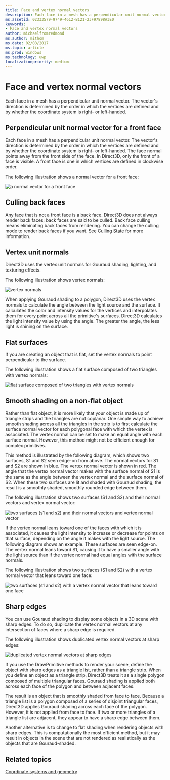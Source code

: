 ```yaml
---
title: Face and vertex normal vectors
description: Each face in a mesh has a perpendicular unit normal vector. The vector's direction is determined by the order in which the vertices are defined and by whether the coordinate system is right- or left-handed.
ms.assetid: 02333579-9749-4612-B121-23F97898A3E0
keywords:
- Face and vertex normal vectors
author: michaelfromredmond
ms.author: mithom
ms.date: 02/08/2017
ms.topic: article
ms.prod: windows
ms.technology: uwp
localizationpriority: medium
---
```


# Face and vertex normal vectors


Each face in a mesh has a perpendicular unit normal vector. The vector's direction is determined by the order in which the vertices are defined and by whether the coordinate system is right- or left-handed.

## <span id="Perpendicular_unit_normal_vector_for_a_front_face"></span><span id="perpendicular_unit_normal_vector_for_a_front_face"></span><span id="PERPENDICULAR_UNIT_NORMAL_VECTOR_FOR_A_FRONT_FACE"></span>Perpendicular unit normal vector for a front face


Each face in a mesh has a perpendicular unit normal vector. The vector's direction is determined by the order in which the vertices are defined and by whether the coordinate system is right- or left-handed. The face normal points away from the front side of the face. In Direct3D, only the front of a face is visible. A front face is one in which vertices are defined in clockwise order.

The following illustration shows a normal vector for a front face:

![a normal vector for a front face](images/nrmlvect.png)

## <span id="Culling_back_faces"></span><span id="culling_back_faces"></span><span id="CULLING_BACK_FACES"></span>Culling back faces


Any face that is not a front face is a back face. Direct3D does not always render back faces; back faces are said to be culled. Back face culling means eliminating back faces from rendering. You can change the culling mode to render back faces if you want. See [Culling State](https://msdn.microsoft.com/library/windows/desktop/bb204882) for more information.

## <span id="Vertex_unit_normals"></span><span id="vertex_unit_normals"></span><span id="VERTEX_UNIT_NORMALS"></span>Vertex unit normals


Direct3D uses the vertex unit normals for Gouraud shading, lighting, and texturing effects.

The following illustration shows vertex normals:

![vertex normals](images/vertnrml.png)

When applying Gouraud shading to a polygon, Direct3D uses the vertex normals to calculate the angle between the light source and the surface. It calculates the color and intensity values for the vertices and interpolates them for every point across all the primitive's surfaces. Direct3D calculates the light intensity value by using the angle. The greater the angle, the less light is shining on the surface.

## <span id="Flat_surfaces"></span><span id="flat_surfaces"></span><span id="FLAT_SURFACES"></span>Flat surfaces


If you are creating an object that is flat, set the vertex normals to point perpendicular to the surface.

The following illustration shows a flat surface composed of two triangles with vertex normals:

![flat surface composed of two triangles with vertex normals](images/flatvert.png)

## <span id="Smooth_shading_on_a_non-flat_object"></span><span id="smooth_shading_on_a_non-flat_object"></span><span id="SMOOTH_SHADING_ON_A_NON-FLAT_OBJECT"></span>Smooth shading on a non-flat object


Rather than flat object, it is more likely that your object is made up of triangle strips and the triangles are not coplanar. One simple way to achieve smooth shading across all the triangles in the strip is to first calculate the surface normal vector for each polygonal face with which the vertex is associated. The vertex normal can be set to make an equal angle with each surface normal. However, this method might not be efficient enough for complex primitives.

This method is illustrated by the following diagram, which shows two surfaces, S1 and S2 seen edge-on from above. The normal vectors for S1 and S2 are shown in blue. The vertex normal vector is shown in red. The angle that the vertex normal vector makes with the surface normal of S1 is the same as the angle between the vertex normal and the surface normal of S2. When these two surfaces are lit and shaded with Gouraud shading, the result is a smoothly shaded, smoothly rounded edge between them.

The following illustration shows two surfaces (S1 and S2) and their normal vectors and vertex normal vector:

![two surfaces (s1 and s2) and their normal vectors and vertex normal vector](images/gvert.png)

If the vertex normal leans toward one of the faces with which it is associated, it causes the light intensity to increase or decrease for points on that surface, depending on the angle it makes with the light source. The following diagram shows an example. These surfaces are seen edge-on. The vertex normal leans toward S1, causing it to have a smaller angle with the light source than if the vertex normal had equal angles with the surface normals.

The following illustration shows two surfaces (S1 and S2) with a vertex normal vector that leans toward one face:

![two surfaces (s1 and s2) with a vertex normal vector that leans toward one face](images/gvert2.png)

## <span id="Sharp_edges"></span><span id="sharp_edges"></span><span id="SHARP_EDGES"></span>Sharp edges


You can use Gouraud shading to display some objects in a 3D scene with sharp edges. To do so, duplicate the vertex normal vectors at any intersection of faces where a sharp edge is required.

The following illustration shows duplicated vertex normal vectors at sharp edges:

![duplicated vertex normal vectors at sharp edges](images/shade1.png)

If you use the DrawPrimitive methods to render your scene, define the object with sharp edges as a triangle list, rather than a triangle strip. When you define an object as a triangle strip, Direct3D treats it as a single polygon composed of multiple triangular faces. Gouraud shading is applied both across each face of the polygon and between adjacent faces.

The result is an object that is smoothly shaded from face to face. Because a triangle list is a polygon composed of a series of disjoint triangular faces, Direct3D applies Gouraud shading across each face of the polygon. However, it is not applied from face to face. If two or more triangles of a triangle list are adjacent, they appear to have a sharp edge between them.

Another alternative is to change to flat shading when rendering objects with sharp edges. This is computationally the most efficient method, but it may result in objects in the scene that are not rendered as realistically as the objects that are Gouraud-shaded.

## <span id="related-topics"></span>Related topics


[Coordinate systems and geometry](coordinate-systems-and-geometry.md)

 

 




